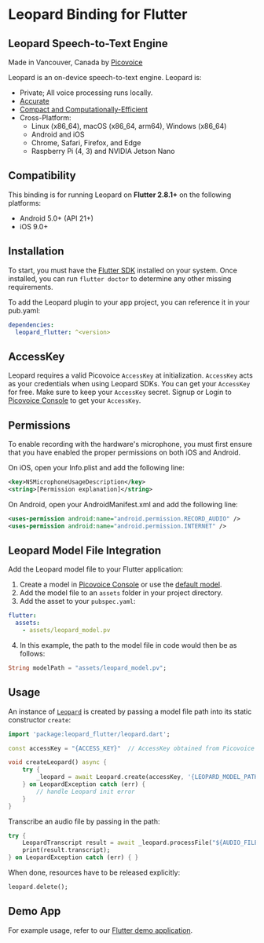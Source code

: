 # Leopard Binding for Flutter

## Leopard Speech-to-Text Engine

Made in Vancouver, Canada by [Picovoice](https://picovoice.ai)

Leopard is an on-device speech-to-text engine. Leopard is:

- Private; All voice processing runs locally.
- [Accurate](https://picovoice.ai/docs/benchmark/stt/)
- [Compact and Computationally-Efficient](https://github.com/Picovoice/speech-to-text-benchmark#rtf)
- Cross-Platform:
  - Linux (x86_64), macOS (x86_64, arm64), Windows (x86_64)
  - Android and iOS
  - Chrome, Safari, Firefox, and Edge
  - Raspberry Pi (4, 3) and NVIDIA Jetson Nano

## Compatibility

This binding is for running Leopard on **Flutter 2.8.1+** on the following platforms:

- Android 5.0+ (API 21+)
- iOS 9.0+

## Installation

To start, you must have the [Flutter SDK](https://flutter.dev/docs/get-started/install) installed on your system. Once installed, you can run `flutter doctor` to determine any other missing requirements.

To add the Leopard plugin to your app project, you can reference it in your pub.yaml:
```yaml
dependencies:
  leopard_flutter: ^<version>
```

## AccessKey

Leopard requires a valid Picovoice `AccessKey` at initialization. `AccessKey` acts as your credentials when using Leopard SDKs.
You can get your `AccessKey` for free. Make sure to keep your `AccessKey` secret.
Signup or Login to [Picovoice Console](https://console.picovoice.ai/) to get your `AccessKey`.

## Permissions

To enable recording with the hardware's microphone, you must first ensure that you have enabled the proper permissions on both iOS and Android.

On iOS, open your Info.plist and add the following line:
```xml
<key>NSMicrophoneUsageDescription</key>
<string>[Permission explanation]</string>
```

On Android, open your AndroidManifest.xml and add the following line:
```xml
<uses-permission android:name="android.permission.RECORD_AUDIO" />
<uses-permission android:name="android.permission.INTERNET" />
```

## Leopard Model File Integration

Add the Leopard model file to your Flutter application:

1. Create a model in [Picovoice Console](https://console.picovoice.ai/) or use the [default model](https://github.com/Picovoice/leopard/tree/master/lib/common).
2. Add the model file to an `assets` folder in your project directory.
3. Add the asset to your `pubspec.yaml`:
```yaml
flutter:
  assets:
    - assets/leopard_model.pv
```
4. In this example, the path to the model file in code would then be as follows:
```dart
String modelPath = "assets/leopard_model.pv";
```

## Usage

An instance of [`Leopard`](https://picovoice.ai/docs/api/leopard-flutter/#leopard) is created by passing a model file path into its static constructor `create`:

```dart
import 'package:leopard_flutter/leopard.dart';

const accessKey = "{ACCESS_KEY}"  // AccessKey obtained from Picovoice Console (https://console.picovoice.ai/)

void createLeopard() async {
    try {
        _leopard = await Leopard.create(accessKey, '{LEOPARD_MODEL_PATH}');
    } on LeopardException catch (err) {
        // handle Leopard init error
    }
}
```

Transcribe an audio file by passing in the path:

```dart
try {
    LeopardTranscript result = await _leopard.processFile("${AUDIO_FILE_PATH}");
    print(result.transcript);
} on LeopardException catch (err) { }
```

When done, resources have to be released explicitly:

```dart
leopard.delete();
```

## Demo App

For example usage, refer to our [Flutter demo application](https://github.com/Picovoice/leopard/tree/master/demo/flutter).
